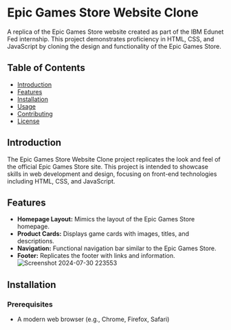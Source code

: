 # Epic Games Store Website Clone

A replica of the Epic Games Store website created as part of the IBM Edunet Fed internship. This project demonstrates proficiency in HTML, CSS, and JavaScript by cloning the design and functionality of the Epic Games Store.

## Table of Contents

- [Introduction](#introduction)
- [Features](#features)
- [Installation](#installation)
- [Usage](#usage)
- [Contributing](#contributing)
- [License](#license)

## Introduction

The Epic Games Store Website Clone project replicates the look and feel of the official Epic Games Store site. This project is intended to showcase skills in web development and design, focusing on front-end technologies including HTML, CSS, and JavaScript.

## Features

- **Homepage Layout:** Mimics the layout of the Epic Games Store homepage.
- **Product Cards:** Displays game cards with images, titles, and descriptions.
- **Navigation:** Functional navigation bar similar to the Epic Games Store.
- **Footer:** Replicates the footer with links and information.
![Screenshot 2024-07-30 223553](https://github.com/user-attachments/assets/59eaf820-0a70-4d9b-81c1-e4c0783463a0)

## Installation

### Prerequisites

- A modern web browser (e.g., Chrome, Firefox, Safari)


